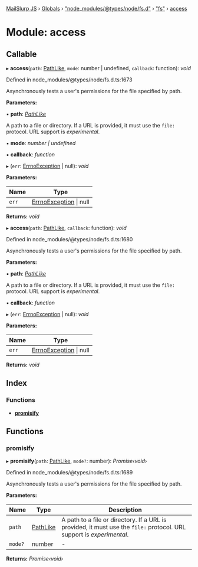 [MailSlurp JS](../README.md) › [Globals](../globals.md) › ["node_modules/@types/node/fs.d"](_node_modules__types_node_fs_d_.md) › ["fs"](_node_modules__types_node_fs_d_._fs_.md) › [access](_node_modules__types_node_fs_d_._fs_.access.md)

# Module: access

## Callable

▸ **access**(`path`: [PathLike](_node_modules__types_node_fs_d_._fs_.md#pathlike), `mode`: number | undefined, `callback`: function): *void*

Defined in node_modules/@types/node/fs.d.ts:1673

Asynchronously tests a user's permissions for the file specified by path.

**Parameters:**

▪ **path**: *[PathLike](_node_modules__types_node_fs_d_._fs_.md#pathlike)*

A path to a file or directory. If a URL is provided, it must use the `file:` protocol.
URL support is _experimental_.

▪ **mode**: *number | undefined*

▪ **callback**: *function*

▸ (`err`: [ErrnoException](../interfaces/_node_modules__types_node_globals_d_.nodejs.errnoexception.md) | null): *void*

**Parameters:**

Name | Type |
------ | ------ |
`err` | [ErrnoException](../interfaces/_node_modules__types_node_globals_d_.nodejs.errnoexception.md) &#124; null |

**Returns:** *void*

▸ **access**(`path`: [PathLike](_node_modules__types_node_fs_d_._fs_.md#pathlike), `callback`: function): *void*

Defined in node_modules/@types/node/fs.d.ts:1680

Asynchronously tests a user's permissions for the file specified by path.

**Parameters:**

▪ **path**: *[PathLike](_node_modules__types_node_fs_d_._fs_.md#pathlike)*

A path to a file or directory. If a URL is provided, it must use the `file:` protocol.
URL support is _experimental_.

▪ **callback**: *function*

▸ (`err`: [ErrnoException](../interfaces/_node_modules__types_node_globals_d_.nodejs.errnoexception.md) | null): *void*

**Parameters:**

Name | Type |
------ | ------ |
`err` | [ErrnoException](../interfaces/_node_modules__types_node_globals_d_.nodejs.errnoexception.md) &#124; null |

**Returns:** *void*

## Index

### Functions

* [__promisify__](_node_modules__types_node_fs_d_._fs_.access.md#__promisify__)

## Functions

###  __promisify__

▸ **__promisify__**(`path`: [PathLike](_node_modules__types_node_fs_d_._fs_.md#pathlike), `mode?`: number): *Promise‹void›*

Defined in node_modules/@types/node/fs.d.ts:1689

Asynchronously tests a user's permissions for the file specified by path.

**Parameters:**

Name | Type | Description |
------ | ------ | ------ |
`path` | [PathLike](_node_modules__types_node_fs_d_._fs_.md#pathlike) | A path to a file or directory. If a URL is provided, it must use the `file:` protocol. URL support is _experimental_.  |
`mode?` | number | - |

**Returns:** *Promise‹void›*
